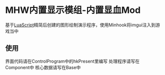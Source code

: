 # MHW内置显示模组-内置显血Mod
基于[LuaScript](https://github.com/HalcyonAlcedo/MHWLuaScript)精简后创建的图形绘制演示程序，使用Minhook将imgui注入到游戏当中

## 使用
界面代码请在ControlProgram中的hkPresent里编写
处理程序请写在Component中
核心数据请写在Base中